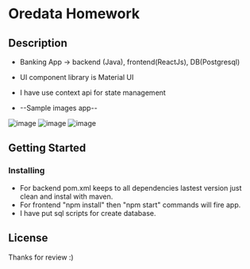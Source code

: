 # Oredata Homework

## Description

* Banking App -> backend (Java), frontend(ReactJs), DB(Postgresql)
* UI component library is Material UI
* I have use context api for state management

* --Sample images app--

  
![image](https://github.com/Sinancay/homework/assets/6921402/017d2625-e954-4a0a-a128-ea5a7696123e)
![image](https://github.com/Sinancay/homework/assets/6921402/16870b3a-f1dd-4596-96bb-723e8d81b6c5)
![image](https://github.com/Sinancay/homework/assets/6921402/2c81ba3f-b286-42b0-baae-367e13ffadd3)




## Getting Started

### Installing

* For backend pom.xml keeps to all dependencies lastest version just clean and instal with maven.
* For frontend "npm install" then "npm start" commands will fire app.
* I have put sql scripts for create database.

## License

Thanks for review :)

